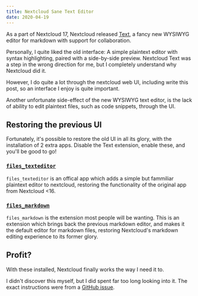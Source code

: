 ```yaml
---
title: Nextcloud Sane Text Editor
date: 2020-04-19
---
```


As a part of Nextcloud 17, Nextcloud released [Text](https://apps.nextcloud.com/apps/text), a fancy new WYSIWYG editor for markdown with support for collaboration.

Personally, I quite liked the old interface: A simple plaintext editor with syntax highlighting, paired with a side-by-side preview. Nextcloud Text was a step in the wrong direction for me, but I completely understand why Nextcloud did it.

However, I do quite a lot through the nextcloud web UI, including write this post, so an interface I enjoy is quite important.

Another unfortunate side-effect of the new WYSIWYG text editor, is the lack of ability to edit plaintext files, such as code snippets, through the UI.

## Restoring the previous UI

Fortunately, it's possible to restore the old UI in all its glory, with the installation of 2 extra apps. Disable the Text extension, enable these, and you'll be good to go!

### [`files_texteditor`](https://github.com/nextcloud/files_texteditor/)

`files_texteditor` is an offical app which adds a simple but fammiliar plaintext editor to nextcloud, restoring the functionality of the original app from Nextcloud <16.

### [`files_markdown`](https://github.com/icewind1991/files_markdown)

`files_markdown` is the extension most people will be wanting. This is an extension which brings back the previous markdown editor, and makes it the default editor for markdown files, restoring Nextcloud's markdown editing experience to its former glory.

## Profit?

With these installed, Nextcloud finally works the way I need it to.

I didn't discover this myself, but I did spent far too long looking into it. The exact instructions were from a [GitHub issue](https://github.com/icewind1991/files_markdown/issues/136#issuecomment-560134316).
